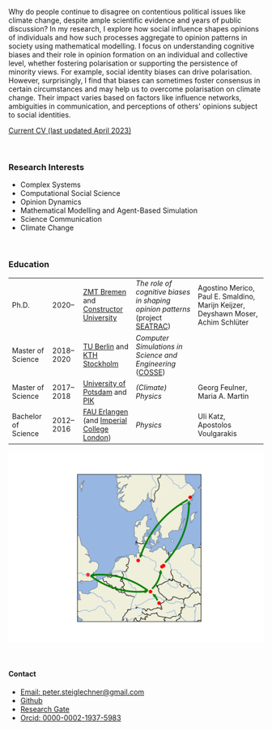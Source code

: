 
Why do people continue to disagree on contentious political issues like climate change, despite ample scientific evidence and years of public discussion? In my research, I explore how social influence shapes opinions of individuals and how such processes aggregate to opinion patterns in society using mathematical modelling. I focus on understanding cognitive biases and their role in opinion formation on an individual and collective level, whether fostering polarisation or supporting the persistence of minority views. For example, social identity biases can drive polarisation. However, surprisingly, I find that biases can sometimes foster consensus in certain circumstances and may help us to overcome polarisation on climate change. Their impact varies based on factors like influence networks, ambiguities in communication, and perceptions of others' opinions subject to social identities. 


<a href="static/pdfs/CV_PeterSteiglechner.pdf" type="application/pdf">Current CV (last updated April 2023)</a>

<p>&nbsp;</p>

### Research Interests

- Complex Systems 
- Computational Social Science 
- Opinion Dynamics 
- Mathematical Modelling and Agent-Based Simulation
- Science Communication
- Climate Change

<p>&nbsp;</p>


### Education


|  |   |   |   |   |
|---|---|---|---|---|
| Ph.D.  |  2020– | [ZMT Bremen](https://www.leibniz-zmt.de/en/) and <br> [Constructor University](https://constructor.university/)  |  <em>The role of cognitive biases in shaping opinion patterns</em> <br>(project [SEATRAC](https://www.leibniz-zmt.de/en/research/research-projects/seatrac.html)) | Agostino Merico, Paul E. Smaldino, Marijn Keijzer, Deyshawn Moser,  Achim Schlüter |
|  Master of Science |  2018–2020 |  [TU Berlin](https://www.tu.berlin/) and <br> [KTH Stockholm](https://www.kth.se/en/) | <em>Computer Simulations in Science and Engineering</em> ([COSSE](https://www.kth.se/en/studies/master/computer-simulations-for-science-and-engineering/msc-computer-simulations-for-science-and-engineering-1.44243))  |    |
|  Master of Science |  2017–2018  | [University of Potsdam](https://www.uni-potsdam.de/de/) and <br> [PIK](https://www.pik-potsdam.de/en) |  <em>(Climate) Physics</em>  |  Georg Feulner, Maria A. Martin  |
| Bachelor of Science | 2012–2016 | [FAU Erlangen](https://fau.de) <br> (and [Imperial College London](https://www.imperial.ac.uk/)) |  <em>Physics</em>  | Uli Katz, Apostolos Voulgarakis | 


 <img src="static/assets/img/myWorld.png" alt="">

<p>&nbsp;</p>

#### Contact

- <a href="mailto:peter.steiglechner@gmail.com">Email: peter.steiglechner@gmail.com</a>
- [Github](https://github.com/PeterSteiglechner)
- [Research Gate](https://www.researchgate.net/profile/Peter-Steiglechner)
- [Orcid: 0000-0002-1937-5983](https://orcid.org/0000-0002-1937-5983)


<p>&nbsp;</p>
